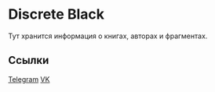 # Discrete Black
Тут хранится информация о книгах, авторах и фрагментах.

## Ссылки
 [Telegram](https://t.me/discreteblack)
 [VK](https://vk.com/discreteblack)